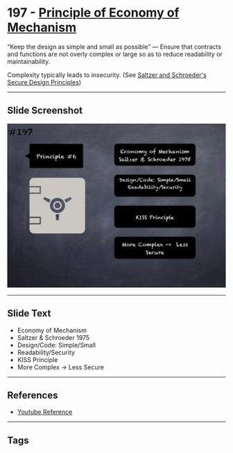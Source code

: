 # 197 - [Principle of Economy of Mechanism](Principle%20of%20Economy%20of%20Mechanism.md)
“Keep the design as simple and small as possible” — Ensure that contracts and functions are not overly complex or large so as to reduce readability or maintainability. 

Complexity typically leads to insecurity. (See [Saltzer and Schroeder's Secure Design Principles](https://en.wikipedia.org/wiki/Saltzer_and_Schroeder's_design_principles))
___
## Slide Screenshot
![0197.jpg](../../images/5.%20Pitfalls%20and%20Best%20Practices%20201/197.jpg)
___
## Slide Text
- Economy of Mechanism 
- Saltzer & Schroeder 1975
- Design/Code: Simple/Small
- Readability/Security
- KISS Principle
- More Complex -> Less Secure
___
## References
- [Youtube Reference](https://youtu.be/QSsfkmcdbPw?t=1017)
___
## Tags